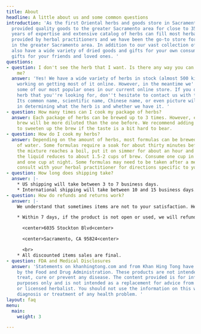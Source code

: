 ```yaml
---
title: About
headline: A little about us and some common questions
introduction: 'As the first Oriental herbs and goods store in Sacramento, we have
  provided quality goods to the greater Sacramento area for close to 35 years. Our
  years of expertise and extensive catalog of herbs can fill most herbal formulas
  provided by herbal practitioners and we have been the go-to store for many practitioners
  in the greater Sacramento area. In addition to our vast collection of herbs, we
  also have a wide variety of dried goods and gifts for your own consumption or as
  gifts for your friends and loved ones. '
questions:
- question: I don't see the herb that I want. Is there any way you can get it for
    me?
  answer: 'Yes! We have a wide variety of herbs in stock (almost 500 kinds) and are
    working on getting most of it online. However, in the meantime we''ve provided
    some of our most popular ones in our current online store. If you don''t see the
    herb that you''re looking for, don''t hesitate to contact us with the form below.
    Its common name, scientific name, Chinese name, or even picture will all help
    in determining what the herb is and whether we have it. '
- question: How many times can I cook my package of herbs?
  answer: Each package of herbs can be brewed up to 3 times. However, each subsequent
    brew will be more diluted than the one before. We recommend adding some honey
    to sweeten up the brew if the taste is a bit hard to bear.
- question: How do I cook my herbs?
  answer: Depending on the amount of herbs, most formulas can be brewed with 5-7 cups
    of water. Some formulas require a soak for about thirty minutes before but once
    the mixture reaches a boil, put it on simmer for about an hour and a half so that
    the liquid reduces to about 1.5-2 cups of brew. Consume one cup in the morning
    and one cup at night. Some formulas may need to be taken after a meal but please
    consult with your herbal practitioner for directions specific to your formula.
- question: How long does shipping take?
  answer: |-
    * US shipping will take between 3 to 7 business days.
    * International shipping will take between 10 and 15 business days.
- question: How do refunds and returns work?
  answer: |-
    We understand that sometimes items are not to your satisfaction. Here are our policies regarding refunds and returns:

    * Within 7 days, if the product is not open or used, we will refund the purchase amount upon receipt of the product back at our address:

      <center>6035 Stockton Blvd<center>

      <center>Sacramento, CA 95824<center>

      <br>
    * All discounted items sales are final.
- question: FDA and Medical Disclosures
  answer: 'Statements on khanhingtong.com and from Khan Hing Tong have not been evaluated
    by the Food and Drug Administration. These products are not intended to diagnose,
    treat, cure or prevent any disease. The content provided is for informational
    purposes only and is not intended as a replacement for advice from your physician
    or licensed herbalist. You should not use the information on this website for
    diagnosis or treatment of any health problem. '
layout: faq
menu:
  main:
    weight: 3

---
```

